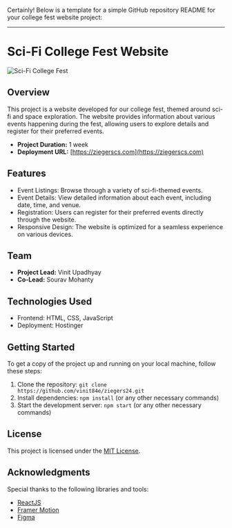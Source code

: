 Certainly! Below is a template for a simple GitHub repository README for your college fest website project:

---

# Sci-Fi College Fest Website

![Sci-Fi College Fest](https://link-to-your-image.com)

## Overview

This project is a website developed for our college fest, themed around sci-fi and space exploration. The website provides information about various events happening during the fest, allowing users to explore details and register for their preferred events.

- **Project Duration:** 1 week
- **Deployment URL:** [https://ziegerscs.com](https://ziegerscs.com)

## Features

- Event Listings: Browse through a variety of sci-fi-themed events.
- Event Details: View detailed information about each event, including date, time, and venue.
- Registration: Users can register for their preferred events directly through the website.
- Responsive Design: The website is optimized for a seamless experience on various devices.

## Team

- **Project Lead:** Vinit Upadhyay
- **Co-Lead:** Sourav Mohanty

## Technologies Used

- Frontend: HTML, CSS, JavaScript
- Deployment: Hostinger

## Getting Started

To get a copy of the project up and running on your local machine, follow these steps:

1. Clone the repository: `git clone https://github.com/vinit84e/ziegers24.git`
2. Install dependencies: `npm install` (or any other necessary commands)
3. Start the development server: `npm start` (or any other necessary commands)

## License

This project is licensed under the [MIT License](LICENSE).

## Acknowledgments

Special thanks to the following libraries and tools:
- [ReactJS](https://reactjs.org/)
- [Framer Motion](https://www.framer.com/motion/)
- [Figma](https://www.figma.com/)
